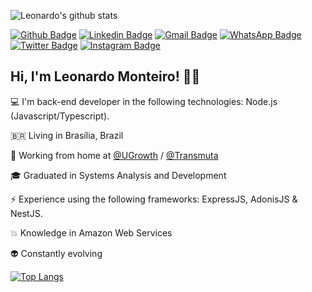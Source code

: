 ![Leonardo's github stats](https://github-readme-stats.vercel.app/api?username=Leon4rdoMonteiro&theme=tokyonight&show_icons=true)

[![Github Badge](https://img.shields.io/badge/-Github-000?style=flat-square&logo=Github&logoColor=white&link=https://github.com/Leon4rdoMonteiro)](https://github.com/Leon4rdoMonteiro)
[![Linkedin Badge](https://img.shields.io/badge/-LinkedIn-blue?style=flat-square&logo=Linkedin&logoColor=white&link=https://www.linkedin.com/in/leonardo-sh/)](https://www.linkedin.com/in/leonardo-sh/)
[![Gmail Badge](https://img.shields.io/badge/-Gmail-c14438?style=flat-square&logo=Gmail&logoColor=white&link=mailto:leonardo.monteiro@ugrowth.com.br)](mailto:leonardo.monteiro@ugrowth.com.br) 
[![WhatsApp Badge](https://img.shields.io/badge/-WhatsApp-26B03D?style=flat-square&logo=WhatsApp&logoColor=white&link=https://api.whatsapp.com/send?phone=5561982810868)](https://api.whatsapp.com/send?phone=5561982810868)
[![Twitter Badge](https://img.shields.io/badge/-Twitter-1ca0f1?style=flat-square&labelColor=1ca0f1&logo=twitter&logoColor=white&link=https://twitter.com/_leon4rdo_sh)](https://twitter.com/_leon4rdo_sh)
[![Instagram Badge](https://img.shields.io/badge/-Instagram-BF008C?style=flat-square&logo=Instagram&logoColor=white&link=https://www.instagram.com/_leon4rdo.sh)](https://www.instagram.com/_leon4rdo.sh) 

## Hi, I'm Leonardo Monteiro! 👋🏾

💻 I'm back-end developer in the following technologies: Node.js (Javascript/Typescript).

:brazil: Living in Brasília, Brazil 

:rocket: Working from home at [@UGrowth](https://ugrowth.com.br/) / [@Transmuta]()

🎓 Graduated in Systems Analysis and Development

:zap: Experience using the following frameworks: ExpressJS, AdonisJS & NestJS.

:collision: Knowledge in Amazon Web Services

:alien: Constantly evolving


[![Top Langs](https://github-readme-stats.vercel.app/api/top-langs/?username=Leon4rdoMonteiro&theme=tokyonight&layout=compact)](https://github.com/Leon4rdoMonteiro/github-readme-stats)
